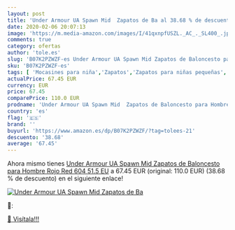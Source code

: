 ```yaml
---
layout: post
title: 'Under Armour UA Spawn Mid  Zapatos de Ba al 38.68 % de descuento'
date: 2020-02-06 20:07:13
image: 'https://m.media-amazon.com/images/I/41qxnpfUSZL._AC_._SL400_.jpg'
comments: true
category: ofertas
author: 'tole.es'
slug: 'B07K2PZWZF-es Under Armour UA Spawn Mid Zapatos de Baloncesto para...'
sku: 'B07K2PZWZF-es'
tags: [ 'Mocasines para niña','Zapatos','Zapatos para niñas pequeñas','Zapatos y complementos','zapatos', ]
actualPrice: 67.45 EUR
currency: EUR
price: 67.45
comparePrice: 110.0 EUR
prodname: 'Under Armour UA Spawn Mid  Zapatos de Baloncesto para Hombre  Rojo  Red 604   51.5 EU'
country: 'es'
flag: '🇪🇸'
brand: ''
buyurl: 'https://www.amazon.es/dp/B07K2PZWZF/?tag=tolees-21'
descuento: '38.68'
average: '67.45'
---
```


Ahora mismo tienes [Under Armour UA Spawn Mid  Zapatos de Baloncesto para Hombre  Rojo  Red 604   51.5 EU](https://www.amazon.es/dp/B07K2PZWZF/?tag=tolees-21) a 67.45 EUR (original: 110.0 EUR) (38.68 %  de descuento) en el siguiente enlace!

[![Under Armour UA Spawn Mid  Zapatos de Ba](https://m.media-amazon.com/images/I/41qxnpfUSZL._AC_._SL400_.jpg)](https://www.amazon.es/dp/B07K2PZWZF/?tag=tolees-21)

🔎:


[🛒 Visítala!!!](https://www.amazon.es/dp/B07K2PZWZF/?tag=tolees-21)
